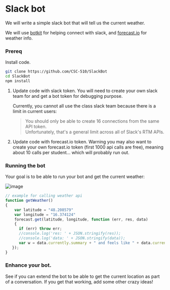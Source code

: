 # Slack bot

We will write a simple slack bot that will tell us the current weather.

We will use [botkit](https://github.com/howdyai/botkit) for helping connect with slack, and [forecast.io](https://developer.forecast.io/) for weather info.

### Prereq

Install code.

```bash
git clone https://github.com/CSC-510/SlackBot
cd SlackBot
npm install
```

1. Update code with slack token. You will need to create your own slack team for and get a bot token for debugging purpose.

   Currently, you cannot all use the class slack team because there is a limit in
   current users:
   
   > You should only be able to create 16 connections from the same API token.  
     Unfortunately, that's a general limit across all of Slack's RTM APIs.

2. Update code with forecast.io token. Warning you may also want to create your own forecast.io token (first 1000 api calls are free), meaning about 10 calls per student... which will probably run out.


### Running the bot

Your goal is to be able to run your bot and get the current weather:

![image](https://cloud.githubusercontent.com/assets/742934/18172392/2e9a333c-7033-11e6-8dcd-81df6031b0ab.png)

```javascript
// example for calling weather api
function getWeather()
{
	var latitude = "48.208579"
	var longitude = "16.374124"
	forecast.get(latitude, longitude, function (err, res, data) 
	{
      if (err) throw err;
      //console.log('res: ' + JSON.stringify(res));
      //console.log('data: ' + JSON.stringify(data));
      var w = data.currently.summary + " and feels like " + data.currently.apparentTemperature;
   });
}
```

### Enhance your bot.

See if you can extend the bot to be able to get the current location as part of a conversation. If you get that working, add some other crazy ideas!

